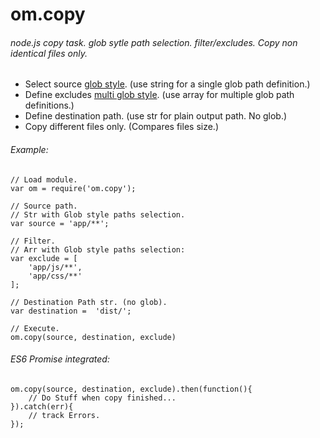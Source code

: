 # om.copy
###### node.js copy task. glob sytle path selection. filter/excludes. Copy non identical files only.

* Select source [glob style](https://www.npmjs.com/package/glob). (use string for a single glob path definition.)
* Define excludes [multi glob style](https://www.npmjs.com/package/multi-glob). (use array for multiple glob path definitions.)
* Define destination path. (use str for plain output path. No glob.)
* Copy different files only. (Compares files size.)

###### Example:
```
// Load module.
var om = require('om.copy');

// Source path.
// Str with Glob style paths selection.
var source = 'app/**';

// Filter.
// Arr with Glob style paths selection:
var exclude = [
    'app/js/**',
    'app/css/**'
];

// Destination Path str. (no glob).
var destination =  'dist/';

// Execute.
om.copy(source, destination, exclude)
```

###### ES6 Promise integrated:
```
om.copy(source, destination, exclude).then(function(){
    // Do Stuff when copy finished... 
}).catch(err){
    // track Errors.
});
```